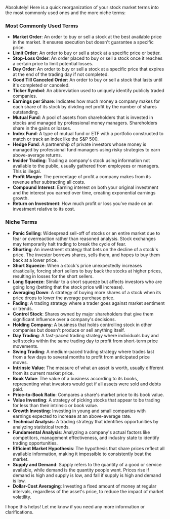 
Absolutely! Here is a quick reorganization of your stock market terms into the most commonly used ones and the more niche terms:

### Most Commonly Used Terms
- **Market Order**: An order to buy or sell a stock at the best available price in the market. It ensures execution but doesn't guarantee a specific price.
- **Limit Order**: An order to buy or sell a stock at a specific price or better.
- **Stop-Loss Order**: An order placed to buy or sell a stock once it reaches a certain price to limit potential losses.
- **Day Order**: An order to buy or sell a stock at a specific price that expires at the end of the trading day if not completed.
- **Good Till Canceled Order**: An order to buy or sell a stock that lasts until it's completed or canceled.
- **Ticker Symbol**: An abbreviation used to uniquely identify publicly traded companies.
- **Earnings per Share**: Indicates how much money a company makes for each share of its stock by dividing net profit by the number of shares outstanding.
- **Mutual Fund**: A pool of assets from shareholders that is invested in stocks and managed by professional money managers. Shareholders share in the gains or losses.
- **Index Fund**: A type of mutual fund or ETF with a portfolio constructed to match or track an index like the S&P 500.
- **Hedge Fund**: A partnership of private investors whose money is managed by professional fund managers using risky strategies to earn above-average returns.
- **Insider Trading**: Trading a company's stock using information not available to the public, usually gathered from employees or managers. This is illegal.
- **Profit Margin**: The percentage of profit a company makes from its revenue after subtracting all costs.
- **Compound Interest**: Earning interest on both your original investment and the interest you earned over time, creating exponential earnings growth.
- **Return on Investment**: How much profit or loss you've made on an investment relative to its cost.

### Niche Terms
- **Panic Selling**: Widespread sell-off of stocks or an entire market due to fear or overreaction rather than reasoned analysis. Stock exchanges may temporarily halt trading to break the cycle of fear.
- **Shorting**: An investment strategy that bets on the decline of a stock's price. The investor borrows shares, sells them, and hopes to buy them back at a lower price.
- **Short Squeeze**: When a stock's price unexpectedly increases drastically, forcing short sellers to buy back the stocks at higher prices, resulting in losses for the short sellers.
- **Long Squeeze**: Similar to a short squeeze but affects investors who are going long (betting that the stock price will increase).
- **Averaging Down**: A strategy of buying more shares of a stock when its price drops to lower the average purchase price.
- **Fading**: A trading strategy where a trader goes against market sentiment or trends.
- **Control Stock**: Shares owned by major shareholders that give them significant influence over a company's decisions.
- **Holding Company**: A business that holds controlling stock in other companies but doesn't produce or sell anything itself.
- **Day Trading**: A fast-paced trading strategy where individuals buy and sell stocks within the same trading day to profit from short-term price movements.
- **Swing Trading**: A medium-paced trading strategy where trades last from a few days to several months to profit from anticipated price moves.
- **Intrinsic Value**: The measure of what an asset is worth, usually different from its current market price.
- **Book Value**: The value of a business according to its books, representing what investors would get if all assets were sold and debts paid.
- **Price-to-Book Ratio**: Compares a share's market price to its book value.
- **Value Investing**: A strategy of picking stocks that appear to be trading for less than their intrinsic or book value.
- **Growth Investing**: Investing in young and small companies with earnings expected to increase at an above-average rate.
- **Technical Analysis**: A trading strategy that identifies opportunities by analyzing statistical trends.
- **Fundamental Analysis**: Analyzing a company's actual factors like competitors, management effectiveness, and industry state to identify trading opportunities.
- **Efficient Market Hypothesis**: The hypothesis that share prices reflect all available information, making it impossible to consistently beat the market.
- **Supply and Demand**: Supply refers to the quantity of a good or service available, while demand is the quantity people want. Prices rise if demand is high and supply is low, and fall if supply is high and demand is low.
- **Dollar-Cost Averaging**: Investing a fixed amount of money at regular intervals, regardless of the asset's price, to reduce the impact of market volatility.

I hope this helps! Let me know if you need any more information or clarifications.
